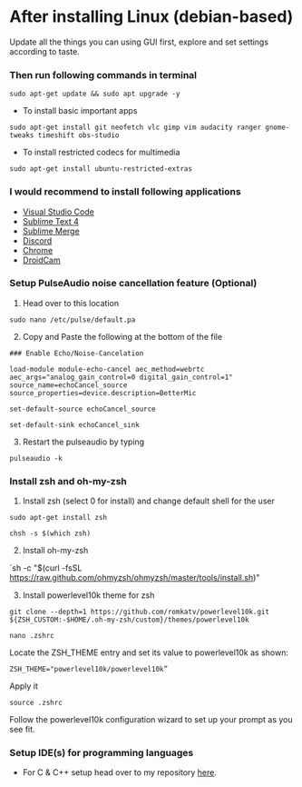 # After installing Linux (debian-based)

Update all the things you can using GUI first, explore and set settings according to taste. 

### Then run following commands in terminal

`sudo apt-get update && sudo apt upgrade -y`

- To install basic important apps

`sudo apt-get install git neofetch vlc gimp vim audacity ranger gnome-tweaks timeshift obs-studio`

- To install restricted codecs for multimedia

`sudo apt-get install ubuntu-restricted-extras`

### I would recommend to install following applications

- [Visual Studio Code](https://code.visualstudio.com/Download)
- [Sublime Text 4](https://www.sublimetext.com/docs/linux_repositories.html#apt)
- [Sublime Merge](https://www.sublimemerge.com/docs/linux_repositories#apt)
- [Discord](https://discord.com/download)
- [Chrome](https://www.google.com/chrome/)
- [DroidCam](https://www.dev47apps.com/droidcam/linux/)

### Setup PulseAudio noise cancellation feature (Optional)

1. Head over to this location 

`sudo nano /etc/pulse/default.pa`

2. Copy and Paste the following at the bottom of the file

`### Enable Echo/Noise-Cancelation`

`load-module module-echo-cancel aec_method=webrtc aec_args="analog_gain_control=0 digital_gain_control=1" source_name=echoCancel_source source_properties=device.description=BetterMic`

`set-default-source echoCancel_source`

`set-default-sink echoCancel_sink`

3. Restart the pulseaudio by typing 

`pulseaudio -k`

### Install zsh and oh-my-zsh

1. Install zsh (select 0 for install) and change default shell for the user

`sudo apt-get install zsh`

`chsh -s $(which zsh)`

2. Install oh-my-zsh

`sh -c "$(curl -fsSL https://raw.github.com/ohmyzsh/ohmyzsh/master/tools/install.sh)"

3. Install powerlevel10k theme for zsh

`git clone --depth=1 https://github.com/romkatv/powerlevel10k.git ${ZSH_CUSTOM:-$HOME/.oh-my-zsh/custom}/themes/powerlevel10k`

`nano .zshrc`

Locate the ZSH_THEME entry and set its value to powerlevel10k as shown:

`ZSH_THEME="powerlevel10k/powerlevel10k”`

Apply it

`source .zshrc`

Follow the powerlevel10k configuration wizard to set up your prompt as you see fit.

### Setup IDE(s) for programming languages

- For C & C++ setup head over to my repository [here](https://github.com/saatvik333/ide-setups).
